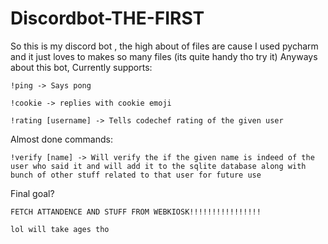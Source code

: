 # Discordbot-THE-FIRST

So this is my discord bot , the high about of files are cause I used pycharm and it just loves to makes so many files (its quite handy tho try it)
Anyways about this bot,
Currently supports:


    !ping -> Says pong

    !cookie -> replies with cookie emoji

    !rating [username] -> Tells codechef rating of the given user
 
 
Almost done commands:

    !verify [name] -> Will verify the if the given name is indeed of the user who said it and will add it to the sqlite database along with bunch of other stuff related to that user for future use
 
 
Final goal?

    FETCH ATTANDENCE AND STUFF FROM WEBKIOSK!!!!!!!!!!!!!!!!

    lol will take ages tho
